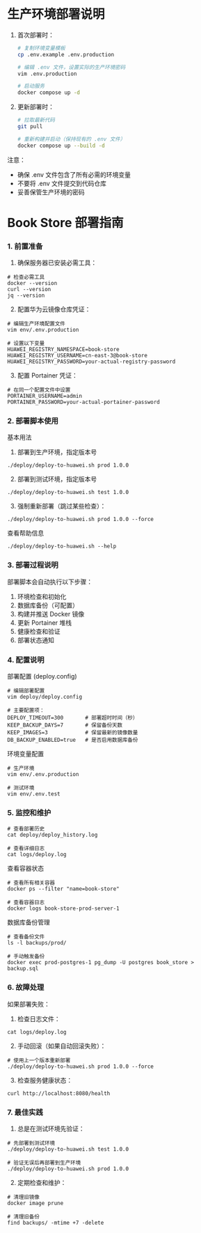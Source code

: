 # 生产环境部署说明

1. 首次部署时：
   ```bash
   # 复制环境变量模板
   cp .env.example .env.production
   
   # 编辑 .env 文件，设置实际的生产环境密码
   vim .env.production
   
   # 启动服务
   docker compose up -d
   ```

2. 更新部署时：
   ```bash
   # 拉取最新代码
   git pull
   
   # 重新构建并启动（保持现有的 .env 文件）
   docker compose up --build -d
   ```

注意：
- 确保 .env 文件包含了所有必需的环境变量
- 不要将 .env 文件提交到代码仓库
- 妥善保管生产环境的密码



# Book Store 部署指南
### 1. 前置准备
1. 确保服务器已安装必需工具：
```
# 检查必需工具
docker --version
curl --version
jq --version
```
2. 配置华为云镜像仓库凭证：
```
# 编辑生产环境配置文件
vim env/.env.production

# 设置以下变量
HUAWEI_REGISTRY_NAMESPACE=book-store
HUAWEI_REGISTRY_USERNAME=cn-east-3@book-store
HUAWEI_REGISTRY_PASSWORD=your-actual-registry-password
```
3. 配置 Portainer 凭证：
```
# 在同一个配置文件中设置
PORTAINER_USERNAME=admin
PORTAINER_PASSWORD=your-actual-portainer-password
```

### 2. 部署脚本使用
基本用法
1. 部署到生产环境，指定版本号
```
./deploy/deploy-to-huawei.sh prod 1.0.0
```

2. 部署到测试环境，指定版本号
```
./deploy/deploy-to-huawei.sh test 1.0.0
```

3. 强制重新部署（跳过某些检查）：
```
./deploy/deploy-to-huawei.sh prod 1.0.0 --force
```

查看帮助信息
```
./deploy/deploy-to-huawei.sh --help
```

### 3. 部署过程说明
部署脚本会自动执行以下步骤：
1. 环境检查和初始化
2. 数据库备份（可配置）
3. 构建并推送 Docker 镜像
4. 更新 Portainer 堆栈
5. 健康检查和验证
6. 部署状态通知

### 4. 配置说明
部署配置 (deploy.config)
```
# 编辑部署配置
vim deploy/deploy.config

# 主要配置项：
DEPLOY_TIMEOUT=300       # 部署超时时间（秒）
KEEP_BACKUP_DAYS=7       # 保留备份天数
KEEP_IMAGES=3            # 保留最新的镜像数量
DB_BACKUP_ENABLED=true   # 是否启用数据库备份
```

环境变量配置
```
# 生产环境
vim env/.env.production

# 测试环境
vim env/.env.test
```
### 5. 监控和维护
```
# 查看部署历史
cat deploy/deploy_history.log

# 查看详细日志
cat logs/deploy.log
```

查看容器状态
```
# 查看所有相关容器
docker ps --filter "name=book-store"

# 查看容器日志
docker logs book-store-prod-server-1
```

数据库备份管理
```
# 查看备份文件
ls -l backups/prod/

# 手动触发备份
docker exec prod-postgres-1 pg_dump -U postgres book_store > backup.sql
```

### 6. 故障处理
如果部署失败：
1. 检查日志文件：
```
cat logs/deploy.log
```
2. 手动回滚（如果自动回滚失败）：
```
# 使用上一个版本重新部署
./deploy/deploy-to-huawei.sh prod 1.0.0 --force
```
3. 检查服务健康状态：
```
curl http://localhost:8080/health
```

### 7. 最佳实践
1. 总是在测试环境先验证：
```
# 先部署到测试环境
./deploy/deploy-to-huawei.sh test 1.0.0

# 验证无误后再部署到生产环境
./deploy/deploy-to-huawei.sh prod 1.0.0
```

2. 定期检查和维护：
```
# 清理旧镜像
docker image prune

# 清理旧备份
find backups/ -mtime +7 -delete
```



